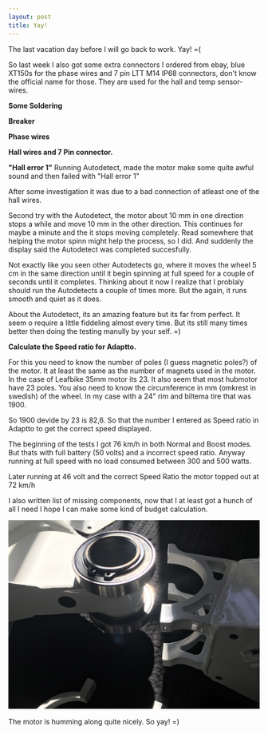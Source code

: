 ```yaml
---
layout: post
title: Yay!
---
```

The last vacation day before I will go back to work. Yay! =(

So last week I also got some extra connectors I ordered from ebay, blue XT150s for the phase wires and 7 pin LTT M14 IP68 connectors, don't know the official name for those. They are used for the hall and temp sensor-wires.

**Some Soldering**

**Breaker**

**Phase wires**

**Hall wires and 7 Pin connector.**

**"Hall error 1"**
Running Autodetect, made the motor make some quite awful sound and then failed with "Hall error 1"

After some investigation it was due to a bad connection of atleast one of the hall wires.

Second try with the Autodetect, the motor about 10 mm in one direction stops a while and move 10 mm in the other direction. This continues for maybe a minute and the it stops moving completely. Read somewhere that helping the motor spinn might help the process, so I did. And suddenly the display said the Autodetect was completed succesfully.

Not exactly like you seen other Autodetects go, where it moves the wheel 5 cm in the same direction until it begin spinning at full speed for a couple of seconds until it completes. Thinking about it now I realize that I problaly should run the Autodetects a couple of times more. But the again, it runs smooth and quiet as it does.

About the Autodetect, its an amazing feature but its far from perfect. It seem o require a little fiddeling almost every time. But its still many times better then doing the testing manully by your self. =)

**Calculate the Speed ratio for Adaptto.**

For this you need to know the number of poles (I guess magnetic poles?) of the motor. It at least the same as the number of magnets used in the motor. In the case of Leafbike 35mm motor its 23.  It also seem that most hubmotor have 23 poles. You also need to know the circumference in mm (omkrest in swedish) of the wheel. In my case with a 24" rim and biltema tire that was 1900.

So 1900 devide by 23 is 82,6. So that the number I entered as Speed ratio in Adaptto to get the correct speed displayed.

The beginning of the tests I got 76 km/h in both Normal and Boost modes. But thats with full battery (50 volts) and a incorrect speed ratio. Anyway running at full speed with no load consumed between 300 and 500 watts.

Later running at 46 volt and the correct Speed Ratio the motor topped out at 72 km/h

I also written list of missing components, now that I at least got a hunch of all I need I hope I can make some kind of budget calculation.



![Swingarm Ballbearings](/images/swingarm_ballbearings.jpg)

The motor is humming along quite nicely. So yay! =)
